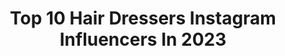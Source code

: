 ---
title: Top 10 Hair Dressers Instagram Influencers In 2023
description: >-
  Find top hair dressers Instagram influencers in 2023. Most popular hashtags: #hairstyles #makeup #hairstylist.
platform: Instagram
hits: 422
text_top: See the best Instagram profiles on inBeat.
text_bottom: inBeat holds 422 Instagram influencers like this for you to work with.
profiles:
  - username: "yoonvrs"
    fullname: >-
      짧은머리여왕 아이쌤 / Yoonseo Jung
    bio: >-
      Hair dresser My designs on @yoonvrs_design ▼All inquiries
    location: "South Korea"
    followers: 9345
    engagement: 972
    commentsToLikes: 0.026389
    id: ckapalme6wll00i78ez8aqyn0
    verified: false
    hashtags: "#xxxtentacion, #whoa"
  - username: "mohsen_asadpourr"
    fullname: >-
      𝓜𝓸𝓱𝓼𝓮𝓷 𝓐𝓼𝓪𝓭𝓹𝓸𝓾𝓻
    bio: >-
      ⚜️Pro hair dresser ⚜️Makeup artist 🌞tanning 🎩meson 💈tehranmensclub💈 @mohsenasadpour
    location: "Iran"
    followers: 3504
    engagement: 1159
    commentsToLikes: 0.078565
    id: ck6021erkgk4y0i14p8r50bqt
    verified: false
    hashtags: "#tehran, #snowsmile, #smile, #mohsenasadpour"
  - username: "jacek_bystryofficial"
    fullname: >-
      Jacek Bystry🤴🏻
    bio: >-
      #HaloHopHop 📺 MTV Warsaw Shore - Ekipa z warszawy 📩 jacekcrazy1992@gmail.com 💇🏼‍♀️ Hair Dresser @pracowniafryzur.turek
    location: "Poland"
    followers: 28130
    engagement: 302
    commentsToLikes: 0.016899
    id: ckaotpg16wwo40i78nf8lcwbv
    verified: false
    hashtags: "#white, #konie, #nauka, #love"
  - username: "elieraadelie"
    fullname: >-
      Elie Raad /Alen Raad
    bio: >-
      Owner of : Elie Raad beauty salon &spa -Celebrity makeup artist & hair dresser Based in Cali 6197292237 /6197295180
    location: "United States"
    followers: 34479
    engagement: 162
    commentsToLikes: 0.040091
    id: ck6tq3cf8p5e40j710w4f5hg2
    verified: false
    hashtags: "#fenty, #hairgoals, #bighair, #waivyhair"
  - username: "mizuki__nagata"
    fullname: >-
      mizuki nagata
    bio: >-
      hair dresser‪‪✂︎‬ @mizuki_nagata_sub ・マツコ会議出演 ・カラー全国セミナー講師 ・某業界紙等メディア掲載多数 ご予約やお仕事依頼はweb.DMから💈 東京都渋谷区神南1-11-3 PORTAL POINT SHIBUYA 4階 ご予約はこちらから
    location: "Japan"
    followers: 33447
    engagement: 177
    commentsToLikes: 0.003626
    id: ck6tinjpo125i0j7195lqrgqc
    verified: false
    hashtags: ""
  - username: "parvanapashali"
    fullname: >-
      SULHPLAZA5ci Mertebe 503 Otaq
    bio: >-
      Sumgait,Azerbaijan 🇦🇿 Make up artist & hair dresser ❤️ Contact number 📞055 716 42 44 Email 💌parvana.pashali@gmail.com
    location: "Turkey"
    followers: 72456
    engagement: 77
    commentsToLikes: 0.030513
    id: ck55mppp64haa0i11v0z73069
    verified: false
    hashtags: "#parvanapashal, #xaribulbul, #vetenbagialelvandiretringelirxaribulbul, #parvanapashaligelinleri"
  - username: "chanellesmamalife"
    fullname: >-
      Chanelle
    bio: >-
      Hair dresser ➡️ stay at home mum Raising ✌🏼awesome little humans Just here loving life🥰
    location: "United Kingdom"
    followers: 4981
    engagement: 415
    commentsToLikes: 0.183541
    id: ckaorlr7onsh50i78174pyt33
    verified: false
    hashtags: "#kiwimum, #nzmumblogger, #nzkids, #nzsummer"
  - username: "hairbynawaf"
    fullname: >-
      Nawaf Hair Stylist Dubai🇦🇪💇🏼
    bio: >-
      The official page of NAYEF EL ASSAAD Professional hair dresser
    location: ""
    followers: 42181
    engagement: 323
    commentsToLikes: 0.034756
    id: ck15qwec24yuc0i19r5mlo5zk
    verified: false
    hashtags: "#dubaihairsalon, #hairbride, #saudiarabia, #ksa"
  - username: "saharvafahair"
    fullname: >-
      sahar
    bio: >-
      hair dresser : shinion bride شينيون كار حرفه اي عروس 👰🏼 shirin moghaddam beauty salon💯 📍niavaran iran_tehran🇮🇷
    location: "Iran"
    followers: 13108
    engagement: 114
    commentsToLikes: 0.146807
    id: ck0w4pd9rzqh00i1963tlpgh4
    verified: false
    hashtags: ""
  - username: "moehatada"
    fullname: >-
      Moe Hatada / 畑田 萌
    bio: >-
      hair dresser & hair make @414kultan 現在ご新規様の予約は受け付けしておりません。
    location: "Japan"
    followers: 40086
    engagement: 452
    commentsToLikes: 0.004745
    id: ck5zvdo9041c50i14wukvqcf0
    verified: false
    hashtags: ""
---